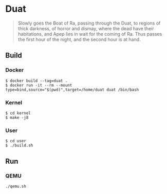 # Duat

> Slowly goes the Boat of Ra, passing through the Duat, to regions of thick darkness, of horror and dismay, where the dead have their habitations, and Apep lies in wait for the coming of Ra. Thus passes the first hour of the night, and the second hour is at hand.

## Build

### Docker

```
$ docker build --tag=duat .
$ docker run -it --rm --mount type=bind,source="$(pwd)",target=/home/duat duat /bin/bash
```

### Kernel

```
$ cd kernel
$ make -j8
```

### User

```
$ cd user
$ ./build.sh
```

## Run

### QEMU

```
./qemu.sh
```
